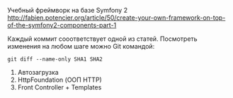 Учебный фреймворк на базе Symfony 2
http://fabien.potencier.org/article/50/create-your-own-framework-on-top-of-the-symfony2-components-part-1

Каждый коммит сооответствует одной из статей.
Посмотреть изменения на любом шаге можно Git командой:

	git diff --name-only SHA1 SHA2

1. Автозагрузка
2. HttpFoundation (ООП HTTP)
3. Front Controller + Templates
